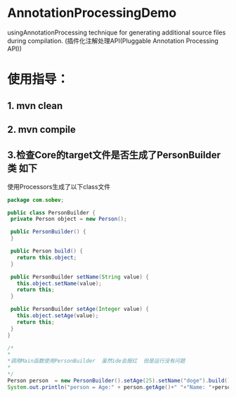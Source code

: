 # AnnotationProcessingDemo
 usingAnnotationProcessing technique for generating additional source files during compilation.
 (插件化注解处理API(Pluggable Annotation Processing API))
 
 # 使用指导：
  ## 1. mvn clean
  ## 2. mvn compile
  ## 3.检查Core的target文件是否生成了PersonBuilder类  如下
  
 
 使用Processors生成了以下class文件
 ```java
 package com.sobev;

public class PersonBuilder {
  private Person object = new Person();

  public PersonBuilder() {
  }

  public Person build() {
    return this.object;
  }

  public PersonBuilder setName(String value) {
    this.object.setName(value);
    return this;
  }

  public PersonBuilder setAge(Integer value) {
    this.object.setAge(value);
    return this;
  }
}
 ```
 
 ```java
 /*
 *
 *调用Main函数使用PersonBuilder  虽然ide会报红  但是运行没有问题
 *
 */
 Person person  = new PersonBuilder().setAge(25).setName("doge").build();
 System.out.println("person = Age:" + person.getAge()+" "+"Name: "+person.getName());
 ```
